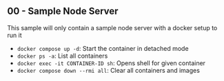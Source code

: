 ## 00 - Sample Node Server

This sample will only contain a sample node server with a docker setup to run it

- `docker compose up -d`: Start the container in detached mode
- `docker ps -a`: List all containers
- `docker exec -it CONTAINER-ID sh`: Opens shell for given container
- `docker compose down --rmi all`: Clear all containers and images